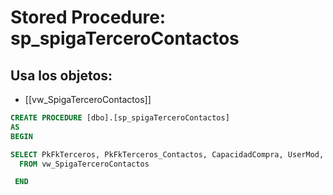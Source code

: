# Stored Procedure: sp_spigaTerceroContactos

## Usa los objetos:
- [[vw_SpigaTerceroContactos]]

```sql
CREATE PROCEDURE [dbo].[sp_spigaTerceroContactos]
AS
BEGIN 

SELECT PkFkTerceros, PkFkTerceros_Contactos, CapacidadCompra, UserMod, FechaMod, Principal
  FROM vw_SpigaTerceroContactos

 END

```

